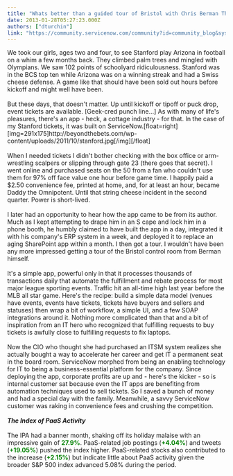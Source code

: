 ```yaml
---
title: "Whats better than a guided tour of Bristol with Chris Berman This sports fan paid  to find out"
date: 2013-01-28T05:27:23.000Z
authors: ["dturchin"]
link: "https://community.servicenow.com/community?id=community_blog&sys_id=80fc62a5dbd0dbc01dcaf3231f96191d"
---
```

<p>We took our girls, ages two and four, to see Stanford play Arizona in football on a whim a few months back. They climbed palm trees and mingled with Olympians. We saw 102 points of schoolyard ridiculousness. Stanford was in the BCS top ten while Arizona was on a winning streak and had a Swiss cheese defense. A game like that should have been sold out hours before kickoff and might well have been.<br /><br />But these days, that doesn't matter. Up until kickoff or tipoff or puck drop, event tickets are available. [Geek-cred punch line…] As with many of life's pleasures, there's an app - heck, a cottage industry - for that. In the case of my Stanford tickets, it was built on ServiceNow.[float=right][img=291x175]http://beyondthebets.com/wp-content/uploads/2011/10/stanford.jpg[/img][/float] <br /><br />When I needed tickets I didn't bother checking with the box office or arm-wrestling scalpers or slipping through gate 23 (there goes that secret). I went online and purchased seats on the 50 from a fan who couldn't use them for 97% off face value one hour before game time. I happily paid a $2.50 convenience fee, printed at home, and, for at least an hour, became Daddy the Omnipotent. Until that string cheese incident in the second quarter. Power is short-lived.<br /><!--break--><br />I later had an opportunity to hear how the app came to be from its author. Much as I kept attempting to drape him in an S cape and lock him in a phone booth, he humbly claimed to have built the app in a day, integrated it with his company's ERP system in a week, and deployed it to replace an aging SharePoint app within a month. I then got a tour. I wouldn't have been any more impressed getting a tour of the Bristol control room from Berman himself.<br /><br />It's a simple app, powerful only in that it processes thousands of transactions daily that automate the fulfillment and rebate process for most major league sporting events. Traffic hit an all-time high last year before the MLB all star game. Here's the recipe: build a simple data model (venues have events, events have tickets, tickets have buyers and sellers and statuses) then wrap a bit of workflow, a simple UI, and a few SOAP integrations around it. Nothing more complicated than that and a bit of inspiration from an IT hero who recognized that fulfilling requests to buy tickets is awfully close to fulfilling requests to fix laptops.<br /><br />Now the CIO who thought she had purchased an ITSM system realizes she actually bought a way to accelerate her career and get IT a permanent seat in the board room. ServiceNow morphed from being an enabling technology for IT to being a business-essential platform for the company. Since deploying the app, corporate profits are up and - here's the kicker - so is internal customer sat because even the IT apps are benefiting from automation techniques used to sell tickets. So I saved a bunch of money and had a special day with the family. Meanwhile, a savvy ServiceNow customer was raking in convenience fees and crushing the competition.<br /><br /><b><i>The Index of PaaS Activity</i></b><br /><br />The IPA had a banner month, shaking off its holiday malaise with an impressive gain of <b><font color="green">27.9%</font></b>. PaaS-related job postings (<b><font color="green">+4.04%</font></b>) and tweets (<b><font color="green">+19.05%</font></b>) pushed the index higher. PaaS-related stocks also contributed to the increase (<b><font color="green">+2.15%</font></b>) but indicate little about PaaS activity given the broader S&amp;P 500 index advanced 5.08% during the period.</p>